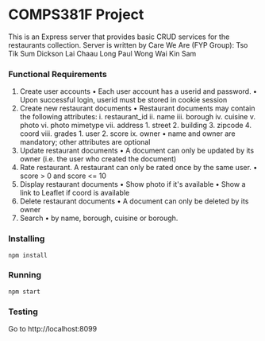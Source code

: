 # COMPS381F Project
This is an Express server that provides basic CRUD services for the restaurants collection.
Server is written by Care We Are (FYP Group):
Tso Tik Sum Dickson
Lai Chaau Long Paul
Wong Wai Kin Sam

### Functional Requirements
1. Create user accounts
		• Each user account has a userid and password.
		• Upon successful login, userid must be stored in cookie session
2. Create new restaurant documents
		• Restaurant documents may contain the following attributes:
			i. restaurant_id
			ii. name
			iii. borough
			iv. cuisine
			v. photo
			vi. photo mimetype
			vii. address
				1. street
				2. building
				3. zipcode
				4. coord
			viii. grades
				1. user
				2. score
			ix. owner
		• name and owner are mandatory; other attributes are optional
3. Update restaurant documents
		• A document can only be updated by its owner (i.e. the user who created the document)
4. Rate restaurant. A restaurant can only be rated once by the same user.
		• score > 0 and score <= 10
5. Display restaurant documents
		• Show photo if it's available
		• Show a link to Leaflet if coord is available
6. Delete restaurant documents
		• A document can only be deleted by its owner
7. Search
		• by name, borough, cuisine or borough.

### Installing
```
npm install
```
### Running
```
npm start
```
### Testing
Go to http://localhost:8099
